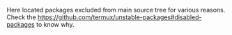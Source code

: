 Here located packages excluded from main source tree for various reasons.
Check the https://github.com/termux/unstable-packages#disabled-packages to know why.
